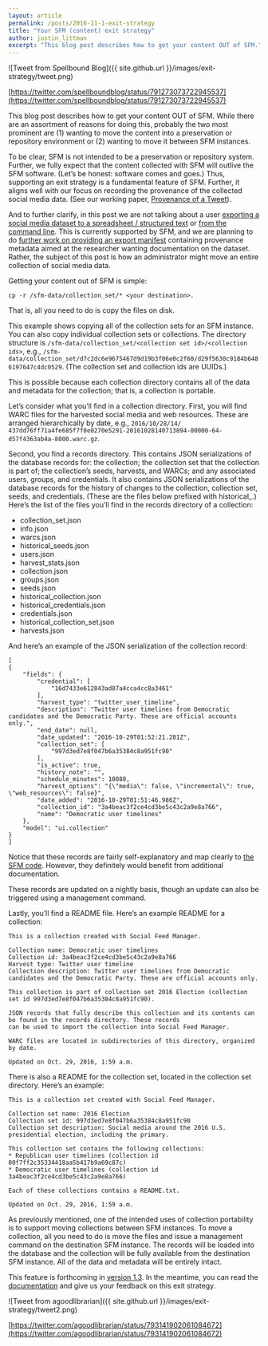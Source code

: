 ```yaml
---
layout: article
permalink: /posts/2016-11-1-exit-strategy
title: "Your SFM (content) exit strategy"
author: justin_littman 
excerpt: "This blog post describes how to get your content OUT of SFM."
---
```


![Tweet from Spellbound Blog]({{ site.github.url }}/images/exit-strategy/tweet.png)

[https://twitter.com/spellboundblog/status/791273073722945537](https://twitter.com/spellboundblog/status/791273073722945537)

This blog post describes how to get your content OUT of SFM.  While there are an assortment of reasons for doing this, probably the two most prominent are (1) wanting to move the content into a preservation or repository environment or (2) wanting to move it between SFM instances.

To be clear, SFM is not intended to be a preservation or repository system.  Further, we fully expect that the content collected with SFM will outlive the SFM software.  (Let’s be honest: software comes and goes.)  Thus, supporting an exit strategy is a fundamental feature of SFM.  Further, it aligns well with our focus on recording the provenance of the collected social media data.  (See our working paper, [Provenance of a Tweet](https://scholarspace.library.gwu.edu/files/h128nd689)).


And to further clarify, in this post we are not talking about a user [exporting a social media dataset to a spreadsheet / structured text](http://sfm.readthedocs.io/en/latest/quickstart.html#exports) or [from the command line](http://sfm.readthedocs.io/en/latest/processing.html).  This is currently supported by SFM, and we are planning to do [further work on providing an export manifest](https://github.com/gwu-libraries/sfm-ui/issues/123) containing provenance metadata aimed at the researcher wanting documentation on the dataset.  Rather, the subject of this post is how an administrator might move an entire collection of social media data.

Getting your content out of SFM is simple:

    cp -r /sfm-data/collection_set/* <your destination>.


That is, all you need to do is copy the files on disk.

This example shows copying all of the collection sets for an SFM instance. You can also copy individual collection sets or collections. The directory structure is `/sfm-data/collection_set/<collection set id>/<collection ids>`, e.g., `/sfm-data/collection_set/d7c2dc6e9675467d9d19b3f06e0c2f60/d29f5630c9184b6486197647c4dc0529`.  (The collection set and collection ids are UUIDs.)

This is possible because each collection directory contains all of the data and metadata for the collection; that is, a collection is portable.

Let’s consider what you’ll find in a collection directory.  First, you will find WARC files for the harvested social media and web resources.  These are arranged hierarchically by date, e.g., `2016/10/28/14/
437dd76ff71a4fe685f7f0e0270e5291-20161028140713894-00000-64-d57f4363ab4a-8000.warc.gz`.

Second, you find a records directory.  This contains JSON serializations of the database records for:  the collection; the collection set that the collection is part of; the collection’s seeds, harvests, and WARCs; and any associated users, groups, and credentials.  It also contains JSON serializations of the database records for the history of changes to the collection, collection set, seeds, and credentials.  (These are the files below prefixed with historical_.)  Here’s the list of the files you’ll find in the records directory of a collection:

* collection_set.json
* info.json
* warcs.json
* historical_seeds.json
* users.json
* harvest_stats.json
* collection.json
* groups.json
* seeds.json
* historical_collection.json
* historical_credentials.json
* credentials.json
* historical_collection_set.json
* harvests.json


And here’s an example of the JSON serialization of the collection record:

	[
	{
	    "fields": {
	        "credential": [
	            "16d7433e612843ad87a4cca4cc8a3461"
	        ],
	        "harvest_type": "twitter_user_timeline",
	        "description": "Twitter user timelines from Democratic candidates and the Democratic Party. These are official accounts only.",
	        "end_date": null,
	        "date_updated": "2016-10-29T01:52:21.281Z",
	        "collection_set": [
	            "997d3ed7e8f047b6a35384c8a951fc90"
	        ],
	        "is_active": true,
	        "history_note": "",
	        "schedule_minutes": 10080,
	        "harvest_options": "{\"media\": false, \"incremental\": true, \"web_resources\": false}",
	        "date_added": "2016-10-29T01:51:46.986Z",
	        "collection_id": "3a4beac3f2ce4cd3be5c43c2a9e8a766",
	        "name": "Democratic user timelines"
	    },
	    "model": "ui.collection"
	}
	]

Notice that these records are fairly self-explanatory and map clearly to [the SFM code](https://github.com/gwu-libraries/sfm-ui/blob/master/sfm/ui/models.py). However, they definitely would benefit from additional documentation.

These records are updated on a nightly basis, though an update can also be triggered using a management command.

Lastly, you’ll find a README file.  Here’s an example README for a collection:

	This is a collection created with Social Feed Manager.

	Collection name: Democratic user timelines
	Collection id: 3a4beac3f2ce4cd3be5c43c2a9e8a766
	Harvest type: Twitter user timeline
	Collection description: Twitter user timelines from Democratic candidates and the Democratic Party. These are official accounts only.

	This collection is part of collection set 2016 Election (collection set id 997d3ed7e8f047b6a35384c8a951fc90).

	JSON records that fully describe this collection and its contents can be found in the records directory. These records
	can be used to import the collection into Social Feed Manager.

	WARC files are located in subdirectories of this directory, organized by date.

	Updated on Oct. 29, 2016, 1:59 a.m.


There is also a README for the collection set, located in the collection set directory.  Here’s an example:

	This is a collection set created with Social Feed Manager.

	Collection set name: 2016 Election
	Collection set id: 997d3ed7e8f047b6a35384c8a951fc90
	Collection set description: Social media around the 2016 U.S. presidential election, including the primary.

	This collection set contains the following collections:
	* Republican user timelines (collection id 00f7ff2c35334418aa5b417b9a69c87c)
	* Democratic user timelines (collection id 3a4beac3f2ce4cd3be5c43c2a9e8a766)

	Each of these collections contains a README.txt.

	Updated on Oct. 29, 2016, 1:59 a.m.

As previously mentioned, one of the intended uses of collection portability is to support moving collections between SFM instances. To move a collection, all you need to do is move the files and issue a management command on the destination SFM instance.  The records will be loaded into the database and the collection will be fully available from the destination SFM instance.  All of the data and metadata will be entirely intact.

This feature is forthcoming in [version 1.3](https://github.com/gwu-libraries/sfm-ui/milestone/14). In the meantime, you can read the [documentation](http://sfm.readthedocs.io/en/latest/portability.html) and give us your feedback on this exit strategy.

![Tweet from agoodlibrarian]({{ site.github.url }}/images/exit-strategy/tweet2.png)

[https://twitter.com/agoodlibrarian/status/793141902061084672](https://twitter.com/agoodlibrarian/status/793141902061084672)